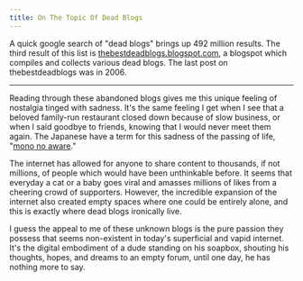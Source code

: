 ```yaml
---
title: On The Topic Of Dead Blogs
---
```


A quick google search of "dead blogs" brings up 492 million results. The third result of this list is [thebestdeadblogs.blogspot.com](https://thebestdeadblogs.blogspot.com), a blogspot which compiles and collects various dead blogs. The last post on thebestdeadblogs was in 2006.

---

Reading through these abandoned blogs gives me this unique feeling of nostalgia tinged with sadness. It's the same feeling I get when I see that a beloved family-run restaurant closed down because of slow business, or when I said goodbye to friends, knowing that I would never meet them again. The Japanese have a term for this sadness of the passing of life, "[mono no aware](https://en.wikipedia.org/wiki/Mono_no_aware)."

The internet has allowed for anyone to share content to thousands, if not millions, of people which would have been unthinkable before. It seems that everyday a cat or a baby goes viral and amasses millions of likes from a cheering crowd of supporters. However, the incredible expansion of the internet also created empty spaces where one could be entirely alone, and this is exactly where dead blogs ironically live.

I guess the appeal to me of these unknown blogs is the pure passion they possess that seems non-existent in today's superficial and vapid internet. It's the digital embodiment of a dude standing on his soapbox, shouting his thoughts, hopes, and dreams to an empty forum, until one day, he has nothing more to say.
